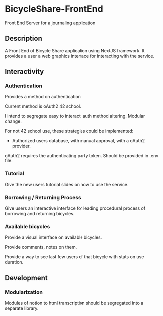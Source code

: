 # BicycleShare-FrontEnd

Front End Server for a journaling application

## Description

A Front End of Bicycle Share application using NextJS framework.
It provides a user a web graphics interface for interacting with the service.

## Interactivity

### Authentication

Provides a method on authentication.

Current method is oAuth2 42 school.

I intend to segregate easy to interact, auth method altering. Modular change.

For not 42 school use, these strategies could be implemented:

- Authorized users database, with manual approval, with a oAuth2 provider.

oAuth2 requires the authenticating party token. Should be provided in .env file.

### Tutorial

Give the new users tutorial slides on how to use the service.

### Borrowing / Returning Process

Give users an interactive interface for leading procedural process of borrowing and returning bicycles.

### Available bicycles

Provide a visual interface on available bicycles.

Provide comments, notes on them.

Provide a way to see last few users of that bicycle with stats on use duration.

## Development

### Modularization

Modules of notion to html transcription should be segregated into a separate library.